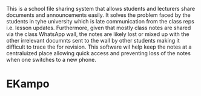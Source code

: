 This is a school file sharing system that allows students and lecturers share documents and announcements easily. It solves the problem faced by  the students in tyhe university which is late communication from the class reps i.e. lesson updates. 
Furthermore, given that mostly class notes are shared via the class WhatsApp wall, the notes are likely lost or mixed up with the other irrelevant documnts sent to the wall by other students making it difficult to trace the for revision. This software wil help keep the notes at a centraluized place allowing quick access and preventing loss of the notes when one switches to a new phone.
# EKampo
